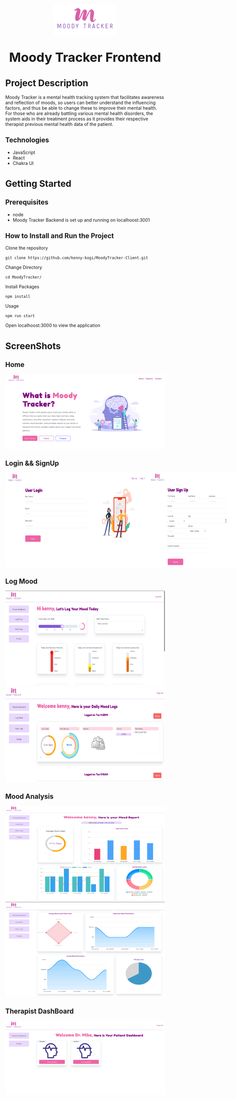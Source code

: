 <p align="center">
<img src="./src/assets/logo.png" width="200" height="100"/>
</p>
<p align="center" style="font-size:40px;font-weight:bold;"> 
Moody Tracker Frontend
</p>

# Project Description

Moody Tracker is a mental health tracking system that facilitates awareness and reflection of moods, so users can better
understand the influencing factors, and thus be able to change these to improve their mental health. For those who are already battling various mental health disorders, the system aids in their treatment process as it provides their respective therapist previous mental health data of the patient.

## Technologies

- JavaScript
- React
- Chakra UI

# Getting Started

## Prerequisites

- node
- Moody Tracker Backend is set up and running on localhoost:3001

## How to Install and Run the Project

Clone the repository

```
git clone https://github.com/kenny-kogi/MoodyTracker-Client.git
```

Change Directory

```
cd MoodyTracker/
```

Install Packages

```
npm install
```

Usage

```
npm run start
```

Open localhoost:3000 to view the application

# ScreenShots

## Home

<img src="./src/assets/home.png" />

## Login && SignUp

<div style="display:flex;flex-direction:row;">
<img src="./src/assets/login.png" width="450" height="300"/>
<img src="./src/assets/signupc.png" width="450" height="300"/>
</div>

## Log Mood

<img src="./src/assets/logmood.png" width="550" height="300"/>
<img src="./src/assets/loggedmood.png" width="550" height="300"/>

## Mood Analysis

<img src="./src/assets/moodanalysis.png" width="550" height="300"/>
<img src="./src/assets/analysismood.png" width="550" height="300"/>

## Therapist DashBoard

<img src="./src/assets/therapistdash.png"/>
